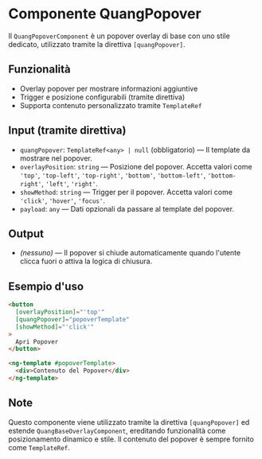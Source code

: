 # Componente QuangPopover

Il `QuangPopoverComponent` è un popover overlay di base con uno stile dedicato, utilizzato tramite la direttiva `[quangPopover]`.

## Funzionalità

- Overlay popover per mostrare informazioni aggiuntive
- Trigger e posizione configurabili (tramite direttiva)
- Supporta contenuto personalizzato tramite `TemplateRef`

## Input (tramite direttiva)

- `quangPopover`: `TemplateRef<any> | null` (obbligatorio) — Il template da mostrare nel popover.
- `overlayPosition`: `string` — Posizione del popover. Accetta valori come `'top'`, `'top-left'`, `'top-right'`, `'bottom'`, `'bottom-left'`, `'bottom-right'`, `'left'`, `'right'`.
- `showMethod`: `string` — Trigger per il popover. Accetta valori come `'click'`, `'hover'`, `'focus'`.
- `payload`: `any` — Dati opzionali da passare al template del popover.

## Output

- _(nessuno)_ — Il popover si chiude automaticamente quando l'utente clicca fuori o attiva la logica di chiusura.

## Esempio d'uso

```html
<button
  [overlayPosition]="'top'"
  [quangPopover]="popoverTemplate"
  [showMethod]="'click'"
>
  Apri Popover
</button>

<ng-template #popoverTemplate>
  <div>Contenuto del Popover</div>
</ng-template>
```

## Note

Questo componente viene utilizzato tramite la direttiva `[quangPopover]` ed estende `QuangBaseOverlayComponent`, ereditando funzionalità come posizionamento dinamico e stile. Il contenuto del popover è sempre fornito come `TemplateRef`.
